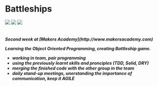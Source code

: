 Battleships
==========
<div>
<img src = https://img.shields.io/badge/%20-GitHub-orange.svg>
<img src = https://img.shields.io/badge/%20-Ruby-blue.svg>
<img src = https://img.shields.io/badge/%20-RSpec-red.svg>
</div>
<br>

<h5> Second week at [Makers Academy](http://www.makersacademy.com) 

Learning the Object Oriented Programming, creating Battleship game.
  - working in team, pair programming
  - using the previously learnt skills and pronciples (TDD, Solid, DRY)
  - merging the finished code with the other group in the team
  - daily stand-up meetings, unerstanding the importance of communication, keep it AGILE
